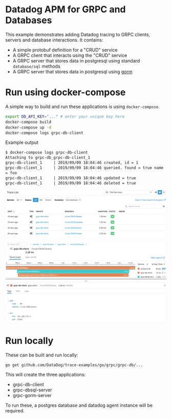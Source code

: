 # Datadog APM for GRPC and Databases

This example demonstrates adding Datadog tracing to GRPC clients, servers and database interactions.
It contains:
- A simple protobuf definition for a "CRUD" service
- A GRPC client that interacts using the "CRUD" service
- A GRPC server that stores data in postgresql using standard `database/sql` methods
- A GRPC server that stores data in postgresql using [gorm](https://gorm.io/)

# Run using docker-compose

A simple way to build and run these applications is using `docker-compose`.

```bash
export DD_API_KEY="..." # enter your unique key here
docker-compose build
docker-compose up -d
docker-compose logs grpc-db-client
```

Example output

```sh-session
$ docker-compose logs grpc-db-client
Attaching to grpc-db_grpc-db-client_1
grpc-db-client_1     | 2019/09/09 18:04:46 created, id = 1
grpc-db-client_1     | 2019/09/09 18:04:46 queried. found = true name = foo
grpc-db-client_1     | 2019/09/09 18:04:46 updated = true
grpc-db-client_1     | 2019/09/09 18:04:46 deleted = true
```

![Trace List](trace_list.png)

![Trace Detail](trace_detail.png)

# Run locally

These can be built and run locally:
```bash
go get github.com/DataDog/trace-examples/go/grpc/grpc-db/...
```

This will create the three applications:

- grpc-db-client
- grpc-dbsql-server
- grpc-gorm-server

To run these, a postgres database and datadog agent instance will be required.


